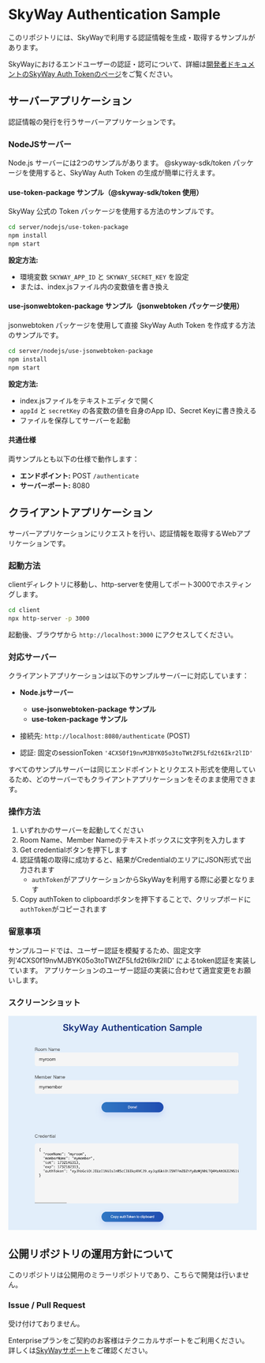 # SkyWay Authentication Sample

このリポジトリには、SkyWayで利用する認証情報を生成・取得するサンプルがあります。

SkyWayにおけるエンドユーザーの認証・認可について、詳細は[開発者ドキュメントのSkyWay Auth Tokenのページ](https://skyway.ntt.com/ja/docs/user-guide/authentication/skyway-auth-token/)をご覧ください。

## サーバーアプリケーション

認証情報の発行を行うサーバーアプリケーションです。

### NodeJSサーバー

Node.js サーバーには2つのサンプルがあります。
@skyway-sdk/token パッケージを使用すると、SkyWay Auth Token の生成が簡単に行えます。

#### use-token-package サンプル（@skyway-sdk/token 使用）

SkyWay 公式の Token パッケージを使用する方法のサンプルです。

```sh
cd server/nodejs/use-token-package
npm install
npm start
```

**設定方法:**
- 環境変数 `SKYWAY_APP_ID` と `SKYWAY_SECRET_KEY` を設定
- または、index.jsファイル内の変数値を書き換え

#### use-jsonwebtoken-package サンプル（jsonwebtoken パッケージ使用）

jsonwebtoken パッケージを使用して直接 SkyWay Auth Token を作成する方法のサンプルです。

```sh
cd server/nodejs/use-jsonwebtoken-package
npm install
npm start
```

**設定方法:**
- index.jsファイルをテキストエディタで開く
- `appId` と `secretKey` の各変数の値を自身のApp ID、Secret Keyに書き換える
- ファイルを保存してサーバーを起動

#### 共通仕様
両サンプルとも以下の仕様で動作します：
- **エンドポイント:** POST `/authenticate`
- **サーバーポート:** 8080

## クライアントアプリケーション

サーバーアプリケーションにリクエストを行い、認証情報を取得するWebアプリケーションです。
### 起動方法

clientディレクトリに移動し、http-serverを使用してポート3000でホスティングします。

```sh
cd client
npx http-server -p 3000
```

起動後、ブラウザから `http://localhost:3000` にアクセスしてください。

### 対応サーバー

クライアントアプリケーションは以下のサンプルサーバーに対応しています：
- **Node.jsサーバー**
  - **use-jsonwebtoken-package サンプル**
  - **use-token-package サンプル**

- 接続先: `http://localhost:8080/authenticate` (POST)
- 認証: 固定のsessionToken `'4CXS0f19nvMJBYK05o3toTWtZF5Lfd2t6Ikr2lID'`

すべてのサンプルサーバーは同じエンドポイントとリクエスト形式を使用しているため、どのサーバーでもクライアントアプリケーションをそのまま使用できます。

### 操作方法

1. いずれかのサーバーを起動してください
2. Room Name、Member Nameのテキストボックスに文字列を入力します
3. Get credentialボタンを押下します
4. 認証情報の取得に成功すると、結果がCredentialのエリアにJSON形式で出力されます
    - `authToken`がアプリケーションからSkyWayを利用する際に必要となります
5. Copy authToken to clipboardボタンを押下することで、クリップボードに `authToken`がコピーされます

### 留意事項
サンプルコードでは、ユーザー認証を模擬するため、固定文字列'4CXS0f19nvMJBYK05o3toTWtZF5Lfd2t6Ikr2lID' によるtoken認証を実装しています。
アプリケーションのユーザー認証の実装に合わせて適宜変更をお願いします。

### スクリーンショット

![クライアントアプリケーションのスクリーンショット](./docs/img/screen-shot.png)

## 公開リポジトリの運用方針について

このリポジトリは公開用のミラーリポジトリであり、こちらで開発は行いません。

### Issue / Pull Request

受け付けておりません。

Enterpriseプランをご契約のお客様はテクニカルサポートをご利用ください。
詳しくは[SkyWayサポート](https://support.skyway.ntt.com/hc/ja)をご確認ください。
